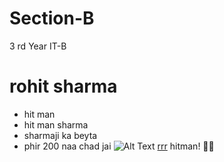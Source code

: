 # Section-B
3 rd Year IT-B
# rohit sharma
* hit man
 * hit man sharma
* sharmaji ka beyta
* phir 200 naa chad jai
![Alt Text](https://akm-img-a-in.tosshub.com/indiatoday/images/story/202103/rohitsharmaindiavsaustraliatou_1200x768.jpeg?HcK_Nu2X41crW0jHg8Xu1.fEjtIyo.yV&size=770:433)
[rrr](https://images.indianexpress.com/2020/11/Untitled-design-59.jpg)
hitman!
💯:sparkles:
